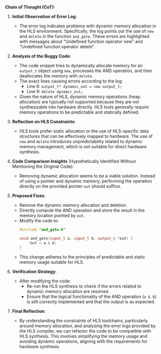 **Chain of Thought (CoT):**

1. **Initial Observation of Error Log**:
   - The error log indicates problems with dynamic memory allocation in the HLS environment. Specifically, the log points out the use of `new` and `delete` in the function `and_gate`. These errors are highlighted with messages about "Undefined function operator new" and "Undefined function operator delete".

2. **Analysis of the Buggy Code**:
   - The code snippet tries to dynamically allocate memory for an `output_t` object using `new`, processes the AND operation, and then deallocates the memory with `delete`.
   - The exact lines causing errors according to the log:
     - Line 6: `output_t* dynamic_out = new output_t;`
     - Line 9: `delete dynamic_out;`
   - Given the nature of HLS, dynamic memory operations (heap allocation) are typically not supported because they are not synthesizable into hardware directly. HLS tools generally require memory operations to be predictable and statically defined.

3. **Reflection on HLS Constraints**:
   - HLS tools prefer static allocation or the use of HLS-specific data structures that can be effectively mapped to hardware. The use of `new` and `delete` introduces unpredictability related to dynamic memory management, which is not suitable for direct hardware synthesis.

4. **Code Comparison Insights** (Hypothetically Identified Without Mentioning the Original Code):
   - Removing dynamic allocation seems to be a viable solution. Instead of using a pointer and dynamic memory, performing the operation directly on the provided pointer `out` should suffice.

5. **Proposed Fixes**:
   - Remove the dynamic memory allocation and deletion.
   - Directly compute the AND operation and store the result in the memory location pointed by `out`.
   - Modify the code to:
     ```cpp
     #include "and_gate.h"

     void and_gate(input_t a, input_t b, output_t *out) {
         *out = a & b;
     }
     ```
   - This change adheres to the principles of predictable and static memory usage suitable for HLS.

6. **Verification Strategy**:
   - After modifying the code:
     - Re-run the HLS synthesis to check if the errors related to dynamic memory allocation are resolved.
     - Ensure that the logical functionality of the AND operation (`a & b`) is still correctly implemented and that the output is as expected.

7. **Final Reflection**:
   - By understanding the constraints of HLS toolchains, particularly around memory allocation, and analyzing the error logs provided by the HLS compiler, we can refactor the code to be compatible with HLS synthesis. This involves simplifying the memory usage and avoiding dynamic operations, aligning with the requirements for hardware synthesis.